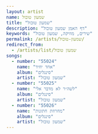 ```yaml
---
layout: artist
name: שמעון טובול
title: "שמעון טובול"
description: "דף האמן שמעון טובול"
keywords: "שירים, מוזיקה, שמעון טובול"
permalink: /artists/שמעון-טובול/
redirect_from:
  - /artists/list/שמעון טובול
songs:
  - number: "55024"
    name: "אחד יחיד"
    album: "סינגלים"
    artist: "שמעון טובול"
  - number: "55025"
    name: "לשה״ר לא מדבר אלי"
    album: "סינגלים"
    artist: "שמעון טובול"
  - number: "55026"
    name: "מחרוזת חתונות"
    album: "סינגלים"
    artist: "שמעון טובול"
---
```

